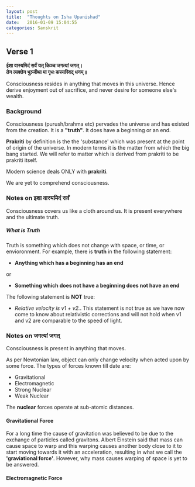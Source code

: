 ```yaml
---
layout: post
title:  "Thoughts on Isha Upanishad"
date:   2016-01-09 15:04:55
categories: Sanskrit
---
```


## Verse 1

**ईशा  वास्यमिदं सर्वं यत् किञ्च जगत्यां जगत्।**  
**तेन त्यक्तेन भुञ्जीथा मा गृधः कस्यस्विद् धनम्॥**  

Consciousness resides in anything that moves in this universe.
Hence derive enjoyment out of sacrifice, and never desire for someone else's wealth.

### Background

Consciousness (purush/brahma etc) pervades the universe and has existed from the creation. It is a **"truth"**. It does have a beginning or an end.

**Prakriti** by definition is the the 'substance' which was present at the point of origin of the universe. In modern terms it is the matter from which the big bang started.
We will refer to matter which is derived from prakriti to be prakriti itself.

Modern science deals ONLY with **prakriti**. 

We are yet to comprehend consciousness.

### Notes on इशा वास्यमिदं सर्वं

Consciousness covers us like a cloth around us. It is present everywhere and the ultimate truth.

##### What is Truth

Truth is something which does not change with space, or time, or envioronment.
For example, there is **truth** in the following statement:

- **Anything which has a beginning has an end**  

or  

- **Something which does not have a beginning does not have an end**

The following statement is **NOT** true:

- _Relative velocity is v1 + v2._. This statement is not true as we have now come to know
about relativistic corrections and will not hold when v1 and v2 are comparable to the speed of light.


### Notes on जगत्यां जगत्

Consciousness is present in anything that moves.

As per Newtonian law, object can only change velocity when acted upon by some force.
The types of forces known till date are:

- Gravitational
- Electromagnetic
- Strong Nuclear
- Weak Nuclear

The **nuclear** forces operate at sub-atomic distances.

#### Gravitational Force

For a long time the cause of gravitation was believed to be due to the exchange of 
particles called gravitons. Albert Einstein said that mass can cause space to warp
and this warping causes another body close to it to start moving towards it with an
acceleration, resulting in what we call the **'graviational force'**.
However, why mass causes warping of space is yet to be answered.

#### Electromagnetic Force




